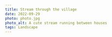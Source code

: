 ```yaml
---
title: Stream through the village
date: 2022-09-29
photo: photo.jpg
photo_alt: A cute stream running between houses
tags: Landscape
---
```

